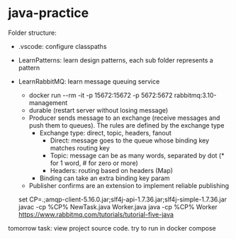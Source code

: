 # java-practice

Folder structure:
- .vscode: configure classpaths
- LearnPatterns: learn design patterns, each sub folder represents a pattern
- LearnRabbitMQ: learn message queuing service
    + docker run --rm -it -p 15672:15672 -p 5672:5672 rabbitmq:3.10-management
    + durable (restart server without losing message)
    + Producer sends message to an exchange (receive messages and push them to queues). The rules are defined by the exchange type
        + Exchange type: direct, topic, headers, fanout
            + Direct: message goes to the queue whose binding key matches routing key
            + Topic: message can be as many words, separated by dot (* for 1 word, # for zero or more)
            + Headers: routing based on headers (Map)
        + Binding can take an extra binding key param
    + Publisher confirms are an extension to implement reliable publishing

    set CP=.;amqp-client-5.16.0.jar;slf4j-api-1.7.36.jar;slf4j-simple-1.7.36.jar
    javac -cp %CP% NewTask.java Worker.java
    java -cp %CP% Worker
https://www.rabbitmq.com/tutorials/tutorial-five-java

tomorrow task: view project source code. try to run in docker compose